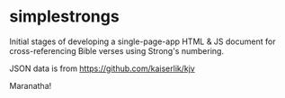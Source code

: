 # simplestrongs

Initial stages of developing a single-page-app HTML & JS document for cross-referencing Bible verses using Strong's numbering.

JSON data is from https://github.com/kaiserlik/kjv

Maranatha!